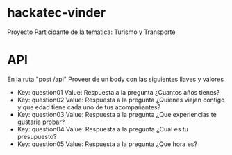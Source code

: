 # hackatec-vinder
Proyecto Participante de la temática: Turismo y Transporte

# API
En la ruta "post /api"
Proveer de un body con las siguientes llaves y valores
* Key: question01 Value: Respuesta a la pregunta ¿Cuantos años tienes?
* Key: question02 Value: Respuesta a la pregunta ¿Quienes viajan contigo y que edad tiene cada uno de tus acompañantes?
* Key: question03 Value: Respuesta a la pregunta ¿Que experiencias te gustaria probar?
* Key: question04 Value: Respuesta a la pregunta ¿Cual es tu presupuesto?
* Key: question05 Value: Respuesta a la pregunta ¿Que hora es?